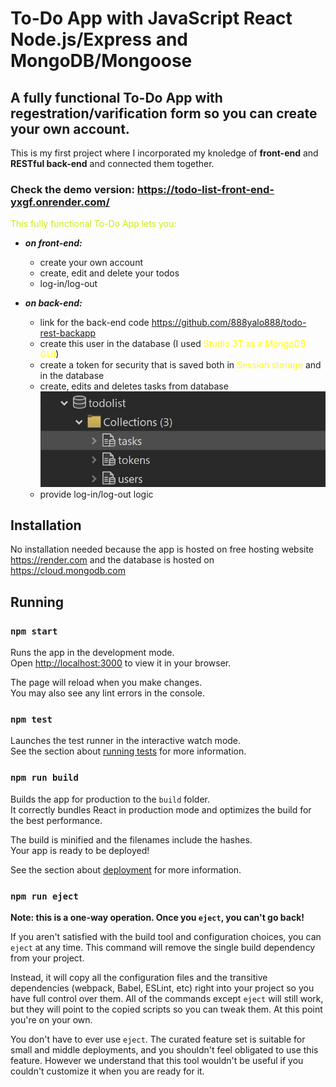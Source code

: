 # To-Do App with JavaScript React Node.js/Express and MongoDB/Mongoose

## A fully functional To-Do App with regestration/varification form so you can create your own account.

This is my first project where I incorporated my knoledge of **front-end** and **RESTful back-end** and connected them together.

### Check the demo version: https://todo-list-front-end-yxgf.onrender.com/

<div style="color:#c5f015">This fully functional To-Do App lets you:</div>

-   **_on front-end:_**

    -   create your own account
    -   create, edit and delete your todos
    -   log-in/log-out

-   **_on back-end:_**

    -   link for the back-end code https://github.com/888yalo888/todo-rest-backapp
    -   create this user in the database (I used <span style="color:yellow">Studio 3T as a MongoDB GUI</span>)
    -   create a token for security that is saved both in <span style="color:yellow">Session storage</span> and in the database
    -   create, edits and deletes tasks from database
        ![database](./database-collection.JPG)
    -   provide log-in/log-out logic

## Installation

No installation needed because the app is hosted on free hosting website
https://render.com and the database is hosted on https://cloud.mongodb.com

## Running

### `npm start`

Runs the app in the development mode.\
Open [http://localhost:3000](http://localhost:3000) to view it in your browser.

The page will reload when you make changes.\
You may also see any lint errors in the console.

### `npm test`

Launches the test runner in the interactive watch mode.\
See the section about [running tests](https://facebook.github.io/create-react-app/docs/running-tests) for more information.

### `npm run build`

Builds the app for production to the `build` folder.\
It correctly bundles React in production mode and optimizes the build for the best performance.

The build is minified and the filenames include the hashes.\
Your app is ready to be deployed!

See the section about [deployment](https://facebook.github.io/create-react-app/docs/deployment) for more information.

### `npm run eject`

**Note: this is a one-way operation. Once you `eject`, you can't go back!**

If you aren't satisfied with the build tool and configuration choices, you can `eject` at any time. This command will remove the single build dependency from your project.

Instead, it will copy all the configuration files and the transitive dependencies (webpack, Babel, ESLint, etc) right into your project so you have full control over them. All of the commands except `eject` will still work, but they will point to the copied scripts so you can tweak them. At this point you're on your own.

You don't have to ever use `eject`. The curated feature set is suitable for small and middle deployments, and you shouldn't feel obligated to use this feature. However we understand that this tool wouldn't be useful if you couldn't customize it when you are ready for it.
